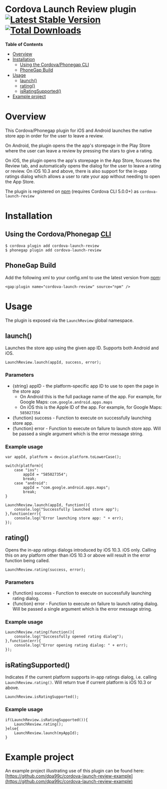 Cordova Launch Review plugin [![Latest Stable Version](https://img.shields.io/npm/v/cordova-launch-review.svg)](https://www.npmjs.com/package/cordova-launch-review) [![Total Downloads](https://img.shields.io/npm/dt/cordova-launch-review.svg)](https://npm-stat.com/charts.html?package=cordova-launch-review)
============================

<!-- START doctoc generated TOC please keep comment here to allow auto update -->
<!-- DON'T EDIT THIS SECTION, INSTEAD RE-RUN doctoc TO UPDATE -->
**Table of Contents**

- [Overview](#overview)
- [Installation](#installation)
  - [Using the Cordova/Phonegap CLI](#using-the-cordovaphonegap-cli)
  - [PhoneGap Build](#phonegap-build)
- [Usage](#usage)
  - [launch()](#launch)
  - [rating()](#rating)
  - [isRatingSupported()](#isratingsupported)
- [Example project](#example-project)

<!-- END doctoc generated TOC please keep comment here to allow auto update -->


# Overview

This Cordova/Phonegap plugin for iOS and Android launches the native store app in order for the user to leave a review.

On Android, the plugin opens the the app's storepage in the Play Store where the user can leave a review by pressing the stars to give a rating.

On iOS, the plugin opens the app's storepage in the App Store, focuses the Review tab, and automatically opens the dialog for the user to leave a rating or review.
On iOS 10.3 and above, there is also support for the in-app ratings dialog which allows a user to rate your app without needing to open the App Store.

The plugin is registered on [npm](https://www.npmjs.com/package/cordova-launch-review) (requires Cordova CLI 5.0.0+) as `cordova-launch-review`

# Installation

## Using the Cordova/Phonegap [CLI](http://docs.phonegap.com/en/edge/guide_cli_index.md.html)

    $ cordova plugin add cordova-launch-review
    $ phonegap plugin add cordova-launch-review

## PhoneGap Build
Add the following xml to your config.xml to use the latest version from [npm](https://www.npmjs.com/package/cordova-launch-review):

    <gap:plugin name="cordova-launch-review" source="npm" />

# Usage

The plugin is exposed via the `LaunchReview` global namespace.

## launch()

Launches the store app using the given app ID.
Supports both Android and iOS.

    LaunchReview.launch(appId, success, error);

### Parameters

- {string} appID - the platform-specific app ID to use to open the page in the store app
    - On Android this is the full package name of the app. For example, for Google Maps: `com.google.android.apps.maps`
    - On iOS this is the Apple ID of the app. For example, for Google Maps: `585027354`
- {function} success - Function to execute on successfully launching store app.
- {function} error - Function to execute on failure to launch store app. Will be passed a single argument which is the error message string.


### Example usage

    var appId, platform = device.platform.toLowerCase();

    switch(platform){
        case "ios":
            appId = "585027354";
            break;
        case "android":
            appId = "com.google.android.apps.maps";
            break;
    }

    LaunchReview.launch(appId, function(){
        console.log("Successfully launched store app");
    },function(err){
        console.log("Error launching store app: " + err);
    });

## rating()

Opens the in-app ratings dialogs introduced by iOS 10.3.
iOS only. Calling this on any platform other than iOS 10.3 or above will result in the error function being called.

    LaunchReview.rating(success, error);

### Parameters

- {function} success - Function to execute on successfully launching rating dialog.
- {function} error - Function to execute on failure to launch rating dialog. Will be passed a single argument which is the error message string.


### Example usage

    LaunchReview.rating(function(){
        console.log("Successfully opened rating dialog");
    },function(err){
        console.log("Error opening rating dialog: " + err);
    });

## isRatingSupported()

Indicates if the current platform supports in-app ratings dialog, i.e. calling `LaunchReview.rating()`.
Will return true if current platform is iOS 10.3 or above.

    LaunchReview.isRatingSupported();

### Example usage

    if(LaunchReview.isRatingSupported()){
        LaunchReview.rating();
    }else{
        LaunchReview.launch(myAppId);
    }

# Example project

An example project illustrating use of this plugin can be found here: [https://github.com/dpa99c/cordova-launch-review-example](https://github.com/dpa99c/cordova-launch-review-example)
